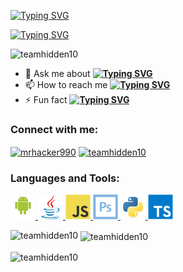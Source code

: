 <a href="https://git.io/typing-svg"><img src="https://readme-typing-svg.demolab.com?font=Fira+Code&size=30&pause=1000&color=0D32F7&width=435&lines=WELCOME+TO+TEAM+HIDDEN+ZONE" alt="Typing SVG" /></a>

<a href="https://git.io/typing-svg"><img src="https://readme-typing-svg.demolab.com?font=Fira+Code&pause=1000&color=F70505&width=435&lines=It%E2%80%99s+Bangladeshi+team" alt="Typing SVG" /></a>

<p align="left"> <img src="https://komarev.com/ghpvc/?username=teamhidden10&label=Profile%20views&color=0e75b6&style=flat" alt="teamhidden10" /> </p>

- 💬 Ask me about **<a href="https://git.io/typing-svg"><img src="https://readme-typing-svg.demolab.com?font=Fira+Code&pause=1000&color=A31E1E&width=435&lines=Android+" alt="Typing SVG" /></a>**
- 📫 How to reach me **<a href="https://git.io/typing-svg"><img src="https://readme-typing-svg.demolab.com?font=Fira+Code&pause=1000&color=007617&width=435&lines=sadineel4%40gmail.com" alt="Typing SVG" /></a>**
- ⚡ Fun fact **<a href="https://git.io/typing-svg"><img src="https://readme-typing-svg.demolab.com?font=Fira+Code&pause=1000&color=A31E1E&width=435&lines=I'm+noob+programmer" alt="Typing SVG" /></a>**
<h3 align="left">Connect with me:</h3>
<p align="left">
<a href="https://fb.com/mrhacker990" target="blank"><img align="center" src="https://raw.githubusercontent.com/rahuldkjain/github-profile-readme-generator/master/src/images/icons/Social/facebook.svg" alt="mrhacker990" height="30" width="40" /></a>
<a href="https://www.youtube.com/c/teamhidden10" target="blank"><img align="center" src="https://raw.githubusercontent.com/rahuldkjain/github-profile-readme-generator/master/src/images/icons/Social/youtube.svg" alt="teamhidden10" height="30" width="40" /></a>
</p>

<h3 align="left">Languages and Tools:</h3>
<p align="left"> <a href="https://developer.android.com" target="_blank" rel="noreferrer"> <img src="https://raw.githubusercontent.com/devicons/devicon/master/icons/android/android-original-wordmark.svg" alt="android" width="40" height="40"/> </a> <a href="https://www.java.com" target="_blank" rel="noreferrer"> <img src="https://raw.githubusercontent.com/devicons/devicon/master/icons/java/java-original.svg" alt="java" width="40" height="40"/> </a> <a href="https://developer.mozilla.org/en-US/docs/Web/JavaScript" target="_blank" rel="noreferrer"> <img src="https://raw.githubusercontent.com/devicons/devicon/master/icons/javascript/javascript-original.svg" alt="javascript" width="40" height="40"/> </a> <a href="https://www.photoshop.com/en" target="_blank" rel="noreferrer"> <img src="https://raw.githubusercontent.com/devicons/devicon/master/icons/photoshop/photoshop-line.svg" alt="photoshop" width="40" height="40"/> </a> <a href="https://www.python.org" target="_blank" rel="noreferrer"> <img src="https://raw.githubusercontent.com/devicons/devicon/master/icons/python/python-original.svg" alt="python" width="40" height="40"/> </a> <a href="https://www.typescriptlang.org/" target="_blank" rel="noreferrer"> <img src="https://raw.githubusercontent.com/devicons/devicon/master/icons/typescript/typescript-original.svg" alt="typescript" width="40" height="40"/> </a> </p>

<p><img align="left" src="https://github-readme-stats.vercel.app/api/top-langs?username=teamhidden10&show_icons=true&locale=en&layout=compact" alt="teamhidden10" /></p>

<p>&nbsp;<img align="center" src="https://github-readme-stats.vercel.app/api?username=teamhidden10&show_icons=true&locale=en" alt="teamhidden10" /></p>

<p><img align="center" src="https://github-readme-streak-stats.herokuapp.com/?user=teamhidden10&" alt="teamhidden10" /></p>
